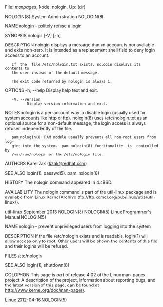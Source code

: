 File: *manpages*,  Node: nologin,  Up: (dir)

NOLOGIN(8)                   System Administration                  NOLOGIN(8)



NAME
       nologin - politely refuse a login

SYNOPSIS
       nologin [-V] [-h]

DESCRIPTION
       nologin  displays  a message that an account is not available and exits
       non-zero.  It is intended as a replacement shell field  to  deny  login
       access to an account.

       If  the  file /etc/nologin.txt exists, nologin displays its contents to
       the user instead of the default message.

       The exit code returned by nologin is always 1.

OPTIONS
       -h, --help
              Display help text and exit.

       -V, --version
              Display version information and exit.

NOTES
       nologin is a per-account way to disable login (usually used for  system
       accounts  like  http  or  ftp).  nologin(8) uses /etc/nologin.txt as an
       optional source for a non-default message, the login access  is  always
       refused independently of the file.

       pam_nologin(8) PAM module usually prevents all non-root users from log-
       ging into the system.  pam_nologin(8) functionality  is  controlled  by
       /var/run/nologin or the /etc/nologin file.

AUTHORS
       Karel Zak ⟨kzak@redhat.com⟩

SEE ALSO
       login(1), passwd(5), pam_nologin(8)

HISTORY
       The nologin command appeared in 4.4BSD.

AVAILABILITY
       The  nologin command is part of the util-linux package and is available
       from Linux Kernel  Archive  ⟨ftp://ftp.kernel.org/pub/linux/utils/util-
       linux/⟩.



util-linux                      September 2013                      NOLOGIN(8)
NOLOGIN(5)                 Linux Programmer's Manual                NOLOGIN(5)



NAME
       nologin - prevent unprivileged users from logging into the system

DESCRIPTION
       If  the  file  /etc/nologin exists and is readable, login(1) will allow
       access only to root.  Other users will be shown the  contents  of  this
       file and their logins will be refused.

FILES
       /etc/nologin

SEE ALSO
       login(1), shutdown(8)

COLOPHON
       This  page  is  part of release 4.02 of the Linux man-pages project.  A
       description of the project, information about reporting bugs,  and  the
       latest     version     of     this    page,    can    be    found    at
       http://www.kernel.org/doc/man-pages/.



Linux                             2012-04-16                        NOLOGIN(5)
